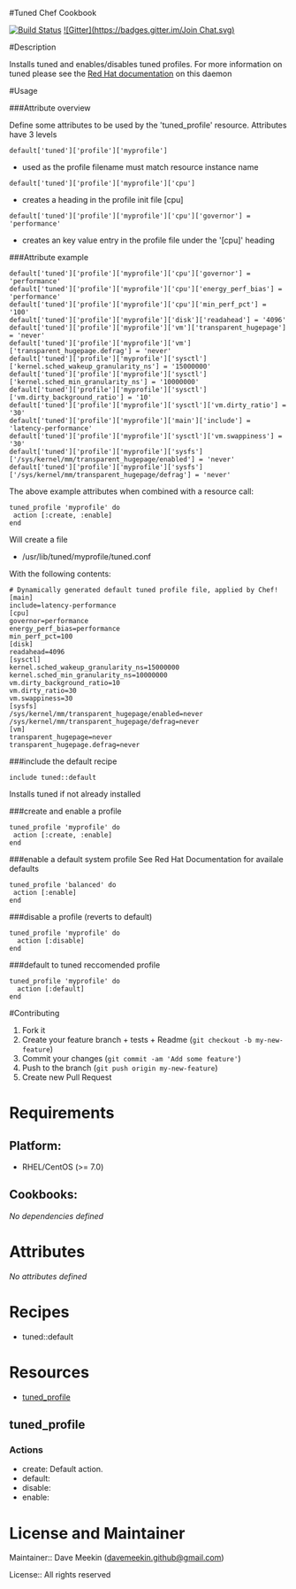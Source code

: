 #Tuned Chef Cookbook

[![Build Status](https://travis-ci.org/autotraderuk/chef-tuned.svg?branch=master)](https://travis-ci.org/autotraderuk/chef-tuned)
[![Gitter](https://badges.gitter.im/Join Chat.svg)](https://gitter.im/davemeekin/tuned?utm_source=badge&utm_medium=badge&utm_campaign=pr-badge&utm_content=badge)

#Description

Installs tuned and enables/disables tuned profiles. For more information on tuned please see the [Red Hat documentation](https://access.redhat.com/documentation/en-US/Red_Hat_Enterprise_Linux/7/html/Power_Management_Guide/Tuned.html) on this daemon

#Usage

###Attribute overview

Define some attributes to be used by the 'tuned_profile' resource.
Attributes have 3 levels
````
default['tuned']['profile']['myprofile']
````
- used as the profile filename must match resource instance name

````
default['tuned']['profile']['myprofile']['cpu']
````
- creates a heading in the profile init file [cpu]

````
default['tuned']['profile']['myprofile']['cpu']['governor'] = 'performance'
````
- creates an key value entry in the profile file under the '[cpu]' heading

###Attribute example


````
default['tuned']['profile']['myprofile']['cpu']['governor'] = 'performance'
default['tuned']['profile']['myprofile']['cpu']['energy_perf_bias'] = 'performance'
default['tuned']['profile']['myprofile']['cpu']['min_perf_pct'] = '100'
default['tuned']['profile']['myprofile']['disk']['readahead'] = '4096'
default['tuned']['profile']['myprofile']['vm']['transparent_hugepage'] = 'never'
default['tuned']['profile']['myprofile']['vm']['transparent_hugepage.defrag'] = 'never'
default['tuned']['profile']['myprofile']['sysctl']['kernel.sched_wakeup_granularity_ns'] = '15000000'
default['tuned']['profile']['myprofile']['sysctl']['kernel.sched_min_granularity_ns'] = '10000000'
default['tuned']['profile']['myprofile']['sysctl']['vm.dirty_background_ratio'] = '10'
default['tuned']['profile']['myprofile']['sysctl']['vm.dirty_ratio'] = '30'
default['tuned']['profile']['myprofile']['main']['include'] = 'latency-performance'
default['tuned']['profile']['myprofile']['sysctl']['vm.swappiness'] = '30'
default['tuned']['profile']['myprofile']['sysfs']['/sys/kernel/mm/transparent_hugepage/enabled'] = 'never'
default['tuned']['profile']['myprofile']['sysfs']['/sys/kernel/mm/transparent_hugepage/defrag'] = 'never'
````
The above example attributes when combined with a resource call:

````
tuned_profile 'myprofile' do
 action [:create, :enable]
end
````

Will create a file

- /usr/lib/tuned/myprofile/tuned.conf

With the following contents:

```
# Dynamically generated default tuned profile file, applied by Chef!
[main]
include=latency-performance
[cpu]
governor=performance
energy_perf_bias=performance
min_perf_pct=100
[disk]
readahead=4096
[sysctl]
kernel.sched_wakeup_granularity_ns=15000000
kernel.sched_min_granularity_ns=10000000
vm.dirty_background_ratio=10
vm.dirty_ratio=30
vm.swappiness=30
[sysfs]
/sys/kernel/mm/transparent_hugepage/enabled=never
/sys/kernel/mm/transparent_hugepage/defrag=never
[vm]
transparent_hugepage=never
transparent_hugepage.defrag=never
```

###include the default recipe
````
include tuned::default
````
Installs tuned if not already installed

###create and enable a profile
````
tuned_profile 'myprofile' do
 action [:create, :enable]
end
````

###enable a default system profile
See Red Hat Documentation for availale defaults
````
tuned_profile 'balanced' do
 action [:enable]
end
````

###disable a profile (reverts to default)
````
tuned_profile 'myprofile' do
  action [:disable]
end
````

###default to tuned reccomended profile
````
tuned_profile 'myprofile' do
  action [:default]
end
````

#Contributing
1. Fork it
2. Create your feature branch + tests + Readme (`git checkout -b my-new-feature`)
3. Commit your changes (`git commit -am 'Add some feature'`)
4. Push to the branch (`git push origin my-new-feature`)
5. Create new Pull Request





# Requirements

## Platform:

* RHEL/CentOS (>= 7.0)

## Cookbooks:

*No dependencies defined*

# Attributes

*No attributes defined*

# Recipes

* tuned::default

# Resources

* [tuned_profile](#tuned_profile)

## tuned_profile

### Actions

- create:  Default action.
- default:
- disable:
- enable:

# License and Maintainer

Maintainer:: Dave Meekin (<davemeekin.github@gmail.com>)

License:: All rights reserved
